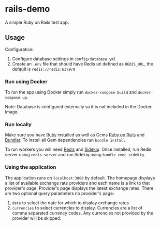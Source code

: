 # rails-demo

A simple Ruby on Rails test app.

## Usage

Configuration:

1. Configure database settings in `config/database.yml`
2. Create an `.env` file that should have Redis url defined as `REDIS_URL`, the default is `redis://redis:6379/0`

### Run using Docker

To run the app using Docker simply run `docker-compose build` and `docker-compose up`.

Note: Database is configured externally so it is not included in the Docker image.

### Run locally

Make sure you have [Ruby](https://www.ruby-lang.org/en/) installed as well as
Gems [Ruby on Rails](https://rubyonrails.org) and [Bundler](https://bundler.io).
To install all Gem dependencies run `bundle install`.

To run workers you will need [Redis](https://redis.io) and [Sidekiq](https://sidekiq.org).
Once installed, run Redis server using `redis-server` and run Sidekiq using `bundle exec sidekiq`.

### Using the application

The application runs on `localhost:3000` by default.
The homepage displays a list of available exchange rate providers and each name is a link to that provider's page.
Provider's page displays the latest exchange rates.
There are two optional query parameters no provider's page:
1. `date` to select the date for which to display exchange rates
2. `currencies` to select currencies to display. Currencies are a list of comma separated currency codes. Any currencies not provided by the provider will be skipped.
